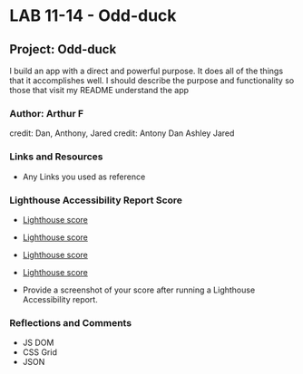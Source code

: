 #  LAB 11-14 - Odd-duck
## Project: Odd-duck

I build an app with a direct and powerful purpose. It does all of the things that it accomplishes well. I should describe the purpose and functionality so those that visit my README understand the app

### Author: Arthur F
credit: Dan, Anthony, Jared
credit: Antony Dan Ashley Jared

### Links and Resources


* Any Links you used as reference

### Lighthouse Accessibility Report Score
* [Lighthouse score](image/lighthouse1.png)
* [Lighthouse score](image/lighthouse2.png)
* [Lighthouse score](image/lighthouse3.png)
* [Lighthouse score](image/LightouseLab15B.png)

* Provide a screenshot of your score after running a Lighthouse Accessibility report.

### Reflections and Comments

* JS DOM
* CSS Grid
* JSON